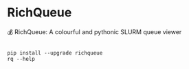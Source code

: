 # RichQueue
💰 RichQueue: A colourful and pythonic SLURM queue viewer

```shell

pip install --upgrade richqueue
rq --help

```

